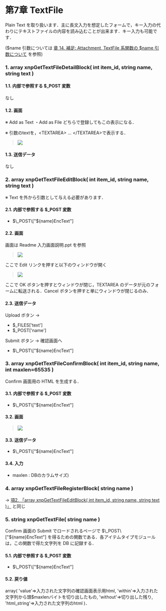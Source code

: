 # 第7章 TextFile

Plain Text を取り扱います．主に長文入力を想定したフォームで，キー入力の代わりにテキストファイルの内容を読み込むことが出来ます．キー入力も可能です．

\($name 引数については [章 14. 補足: Attachment, TextFile 系関数の $name 引数について](https://xoonips.osdn.jp/manuals/commonlib-340/auxil.html) を参照\)

### 1. array xnpGetTextFileDetailBlock\( int item\_id, string name, string text \)

#### 1.1. 内部で参照する $\_POST 変数

なし

#### 1.2. 画面

※ Add as Text ・Add as File どちらで登録してもこの表示になる．

※ 引数のtextを，&lt;TEXTAREA&gt; … &lt;/TEXTAREA&gt;で表示する．

> ![](https://xoonips.osdn.jp/manuals/commonlib-340/images/xnpGetTextFileDetailBlock.gif)

#### 1.3. 送信データ

なし

### 2. array xnpGetTextFileEditBlock\( int item\_id, string name, string text \)

※ Text を外から引数として与える必要があります．

#### 2.1. 内部で参照する $\_POST 変数

* $\_POST\["${name}EncText"\]

#### 2.2. 画面

画面は Readme 入力画面説明.ppt を参照

> ![](https://xoonips.osdn.jp/manuals/commonlib-340/images/xnpGetTextFileEditBlock1.gif)

ここで Edit リンクを押すと以下のウィンドウが開く

> ![](https://xoonips.osdn.jp/manuals/commonlib-340/images/xnpGetTextFileEditBlock2.gif)

ここで OK ボタンを押すとウィンドウが閉じ，TEXTAREA のデータが元のフォームに転送される．Cancel ボタンを押すと単にウィンドウが閉じるのみ．

#### 2.3. 送信データ

Upload ボタン →

* $\_FILES\['text'\]
* $\_POST\['name'\]

Submit ボタン → 確認画面へ

* $\_POST\["${name}EncText"\]

### 3. array xnpGetTextFileConfirmBlock\( int item\_id, string name, int maxlen=65535 \)

Confirm 画面用の HTML を生成する．

#### 3.1. 内部で参照する $\_POST 変数

* $\_POST\["${name}EncText"\]

#### 3.2. 画面

> ![](https://xoonips.osdn.jp/manuals/commonlib-340/images/xnpGetTextFileConfirmBlock.gif)

#### 3.3. 送信データ

* $\_POST\["${name}EncText"\]

#### 3.4. 入力

* maxlen : DBのカラムサイズ\)

### 4. array xnpGetTextFileRegisterBlock\( string name \)

→ [項2. 「array xnpGetTextFileEditBlock\( int item\_id, string name, string text \)」](https://xoonips.osdn.jp/manuals/commonlib-340/textfile.html#func-xnpGetTextFileEditBlock) と同じ

### 5. string xnpGetTextFile\( string name \)

Confirm 画面の Submit でロードされるページで $\_POST\["${name}EncText"\] を得るための関数である．各アイテムタイプモジュールは，この関数で得た文字列を DB に記録する．

#### 5.1. 内部で参照する $\_POST 変数

* $\_POST\["${name}EncText"\]

#### 5.2. 戻り値

array\( 'value'=&gt;入力された文字列の確認画面表示用html, 'within'=&gt;入力された文字列から頭$maxlenバイトを切り出したもの, 'without'=&gt;切り出した残り, 'html\_string'=&gt;入力された文字列のhtml \)．

